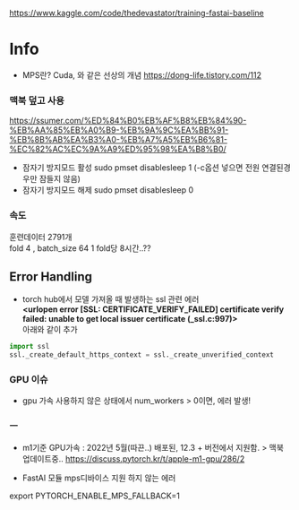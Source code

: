 https://www.kaggle.com/code/thedevastator/training-fastai-baseline

# Info

* MPS란? Cuda, 와 같은 선상의 개념 https://dong-life.tistory.com/112
### 맥북 덮고 사용
https://ssumer.com/%ED%84%B0%EB%AF%B8%EB%84%90-%EB%AA%85%EB%A0%B9-%EB%9A%9C%EA%BB%91-%EB%8B%AB%EA%B3%A0-%EB%A7%A5%EB%B6%81-%EC%82%AC%EC%9A%A9%ED%95%98%EA%B8%B0/
* 잠자기 방지모드 활성  sudo pmset  disablesleep 1 (-c옵션 넣으면 전원 연결된경우만 잠들지 않음)
* 잠자기 방지모드 해제 sudo pmset disablesleep 0
### 속도

훈련데이터 2791개  
fold 4 , batch_size 64
1 fold당 8시간..??
## Error Handling


* torch hub에서 모델 가져올 때 발생하는 ssl 관련 에러  
**<urlopen error [SSL: CERTIFICATE_VERIFY_FAILED] certificate verify failed: unable to get local issuer certificate (_ssl.c:997)>**  
아래와 같이 추가
```python
import ssl
ssl._create_default_https_context = ssl._create_unverified_context
```

### GPU 이슈
* gpu 가속 사용하지 않은 상태에서 num_workers > 0이면, 에러 발생!

### ㅡ
* m1기준 GPU가속 : 2022년 5월(따끈..) 배포된, 12.3 + 버전에서 지원함. > 맥북 업데이트중..
https://discuss.pytorch.kr/t/apple-m1-gpu/286/2

* FastAI 모듈 mps디바이스 지원 하지 않는 에러

export PYTORCH_ENABLE_MPS_FALLBACK=1